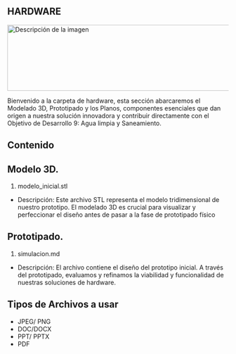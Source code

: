 ## HARDWARE

<img width="700" height="150" src="https://github.com/Alexander-Manosalva-Peralta/Proyecto-De-Fundamentos/assets/156023729/736c5084-83fa-4307-aa11-7de80597db57" alt="Descripción de la imagen">

Bienvenido a la carpeta de hardware, esta sección abarcaremos el Modelado 3D, Prototipado y los Planos, componentes esenciales que dan origen a nuestra solución innovadora y contribuir directamente con el Objetivo de Desarrollo 9: Agua limpia y Saneamiento.

## Contenido 

 ## Modelo 3D.
 1. modelo_inicial.stl
- Descripción: Este archivo STL representa el modelo tridimensional de nuestro prototipo. El modelado 3D es crucial para visualizar y perfeccionar el diseño antes de 
  pasar a la fase de prototipado físico
 
 ## Prototipado.
 1. simulacion.md
- Descripción: El archivo contiene el diseño del prototipo inicial. A través del prototipado, evaluamos y refinamos la viabilidad y funcionalidad de nuestras 
   soluciones de hardware.
 
## Tipos de Archivos a usar

* JPEG/ PNG
* DOC/DOCX
* PPT/ PPTX
* PDF
